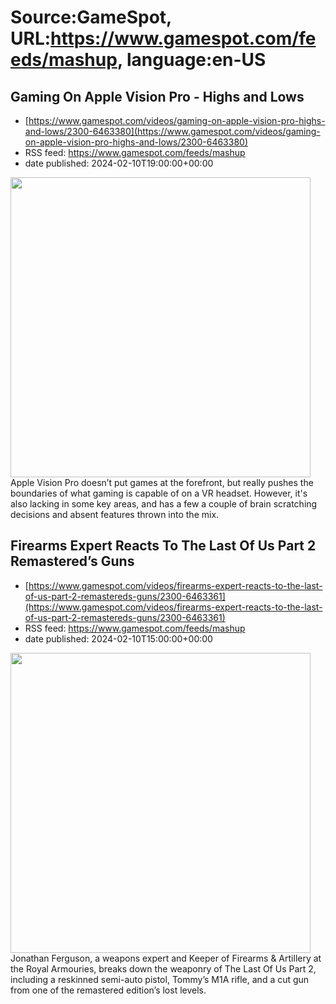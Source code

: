 # Source:GameSpot, URL:https://www.gamespot.com/feeds/mashup, language:en-US

## Gaming On Apple Vision Pro - Highs and Lows
 - [https://www.gamespot.com/videos/gaming-on-apple-vision-pro-highs-and-lows/2300-6463380](https://www.gamespot.com/videos/gaming-on-apple-vision-pro-highs-and-lows/2300-6463380)
 - RSS feed: https://www.gamespot.com/feeds/mashup
 - date published: 2024-02-10T19:00:00+00:00

<img height="480" src="https://www.gamespot.com/a/uploads/square_medium/1574/15746725/4257640-feature_gamingapplevisionpro_20240208v3.png" width="480" /> Apple Vision Pro doesn’t put games at the forefront, but really pushes the boundaries of what gaming is capable of on a VR headset. However, it's also lacking in some key areas, and has a few a couple of brain scratching decisions and absent features thrown into the mix.

## Firearms Expert Reacts To The Last Of Us Part 2 Remastered’s Guns
 - [https://www.gamespot.com/videos/firearms-expert-reacts-to-the-last-of-us-part-2-remastereds-guns/2300-6463361](https://www.gamespot.com/videos/firearms-expert-reacts-to-the-last-of-us-part-2-remastereds-guns/2300-6463361)
 - RSS feed: https://www.gamespot.com/feeds/mashup
 - date published: 2024-02-10T15:00:00+00:00

<img height="480" src="https://www.gamespot.com/a/uploads/square_medium/1571/15719603/4256346-tloupart2_site.jpg" width="480" /> Jonathan Ferguson, a weapons expert and Keeper of Firearms &amp; Artillery at the Royal Armouries, breaks down the weaponry of The Last Of Us Part 2, including a reskinned semi-auto pistol, Tommy’s M1A rifle, and a cut gun from one of the remastered edition’s lost levels.

